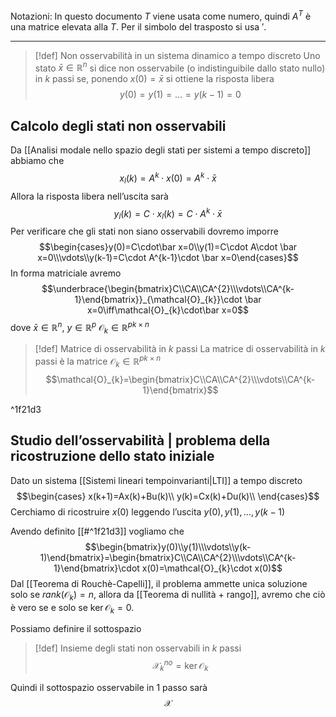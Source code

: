 Notazioni:
In questo documento $T$ viene usata come numero, quindi $A^{T}$ è una matrice elevata alla $T$. Per il simbolo del trasposto si usa $'$.

--- 

>[!def] Non osservabilità in un sistema dinamico a tempo discreto
> Uno stato $\bar x \in \mathbb{R}^{n}$ si dice non osservabile (o indistinguibile dallo stato nullo) in $k$ passi se, ponendo $x(0)=\bar{x}$ si ottiene la risposta libera $$y(0)=y(1)=\ldots=y(k-1)=0$$

## Calcolo degli stati non osservabili
Da [[Analisi modale nello spazio degli stati per sistemi a tempo discreto]] abbiamo che
$$x_{l}(k)=A^{k}\cdot x(0)=A^{k}\cdot \bar x$$
Allora la risposta libera nell’uscita sarà
$$y_{l}(k)=C\cdot x_{l}(k)=C\cdot A^{k}\cdot \bar x$$
Per verificare che gli stati non siano osservabili dovremo imporre
$$\begin{cases}y(0)=C\cdot\bar x=0\\y(1)=C\cdot A\cdot \bar x=0\\\vdots\\y(k-1)=C\cdot A^{k-1}\cdot \bar x=0\end{cases}$$
In forma matriciale avremo
$$\underbrace{\begin{bmatrix}C\\CA\\CA^{2}\\\vdots\\CA^{k-1}\end{bmatrix}}_{\mathcal{O}_{k}}\cdot \bar x=0\iff\mathcal{O}_{k}\cdot\bar x=0$$
dove $\bar x\in \mathbb{R}^{n}$, $y\in \mathbb{R}^{p}$ $\mathcal{O}_{k}\in \mathbb{R}^{pk\times n}$
 
>[!def] Matrice di osservabilità in $k$ passi
>La matrice di osservabilità in $k$ passi è la matrice $\mathcal{O}_{k}\in \mathbb{R}^{pk\times n}$
>$$\mathcal{O}_{k}=\begin{bmatrix}C\\CA\\CA^{2}\\\vdots\\CA^{k-1}\end{bmatrix}$$

^1f21d3

## Studio dell’osservabilità | problema della ricostruzione dello stato iniziale
Dato un sistema [[Sistemi lineari tempoinvarianti|LTI]] a tempo discreto
$$\begin{cases}
x(k+1)=Ax(k)+Bu(k)\\ 
y(k)=Cx(k)+Du(k)\\
\end{cases}$$
Cerchiamo di ricostruire $x(0)$ leggendo l’uscita $y(0),y(1),\ldots, y(k-1)$

Avendo definito [[#^1f21d3]] vogliamo che
$$\begin{bmatrix}y(0)\\y(1)\\\vdots\\y(k-1)\end{bmatrix}=\begin{bmatrix}C\\CA\\CA^{2}\\\vdots\\CA^{k-1}\end{bmatrix}\cdot x(0)=\mathcal{O}_{k}\cdot x(0)$$
Dal [[Teorema di Rouchè-Capelli]], il problema ammette unica soluzione solo se $rank(\mathcal{O}_{k})=n$, allora da [[Teorema di nullità + rango]], avremo che ciò è vero se e solo se $\ker\mathcal{O}_{k}=0$.

Possiamo definire il sottospazio
>[!def] Insieme degli stati non osservabili in $k$ passi
>$$\mathcal{X}_{k}^{no}=\ker\mathcal{O}_{k} $$

Quindi il sottospazio osservabile in $1$ passo sarà$$\mathcal{X}$$